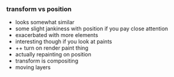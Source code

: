 ### transform vs position

- looks somewhat similar
- some slight jankiness with position if you pay close attention
- exacerbated with more elements
- interesting though if you look at paints
- ++ turn on render paint thing
- actually repainting on position
- transform is compositing
- moving layers

